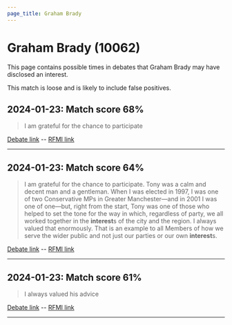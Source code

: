 ```yaml
---
page_title: Graham Brady
---
```


# Graham Brady  (10062)

This page contains possible times in debates that Graham Brady may have disclosed an interest.

This match is loose and is likely to include false positives. 



## 2024-01-23: Match score 68%

>I am grateful for the chance to participate

[Debate link](https://www.theyworkforyou.com/debates/?id=2024-01-23f.180.0)  --  [RFMI link](https://www.theyworkforyou.com/mp/10062/register)


---



## 2024-01-23: Match score 64%

>I am grateful for the chance to participate. Tony was a calm and decent man and a gentleman. When I was elected in 1997, I was one of two Conservative MPs in Greater Manchester—and in 2001 I was one of one—but, right from the start, Tony was one of those who helped to set the tone for the way in which, regardless of party, we all worked together in the **interest**s of the city and the region. I always valued that enormously. That is an example to all Members of how we serve the wider public and not just our parties or our own **interest**s.

[Debate link](https://www.theyworkforyou.com/debates/?id=2024-01-23f.180.0)  --  [RFMI link](https://www.theyworkforyou.com/mp/10062/register)


---



## 2024-01-23: Match score 61%

>I always valued his advice

[Debate link](https://www.theyworkforyou.com/debates/?id=2024-01-23f.180.0)  --  [RFMI link](https://www.theyworkforyou.com/mp/10062/register)


---

